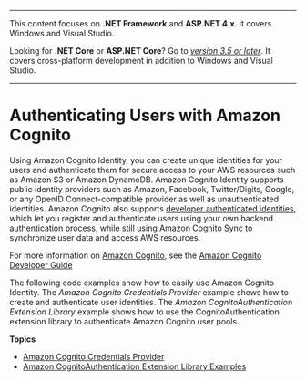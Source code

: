 --------

This content focuses on **\.NET Framework** and **ASP\.NET 4\.x**\. It covers Windows and Visual Studio\.

Looking for **\.NET Core** or **ASP\.NET Core**? Go to *[version 3\.5 or later](https://docs.aws.amazon.com/sdk-for-net/latest/developer-guide/welcome.html)*\. It covers cross\-platform development in addition to Windows and Visual Studio\.

--------

# Authenticating Users with Amazon Cognito<a name="cognito-apis-intro"></a>

Using Amazon Cognito Identity, you can create unique identities for your users and authenticate them for secure access to your AWS resources such as Amazon S3 or Amazon DynamoDB\. Amazon Cognito Identity supports public identity providers such as Amazon, Facebook, Twitter/Digits, Google, or any OpenID Connect\-compatible provider as well as unauthenticated identities\. Amazon Cognito also supports [developer authenticated identities](http://aws.amazon.com/blogs/mobile/amazon-cognito-announcing-developer-authenticated-identities/), which let you register and authenticate users using your own backend authentication process, while still using Amazon Cognito Sync to synchronize user data and access AWS resources\.

For more information on [Amazon Cognito](https://aws.amazon.com/cognito/), see the [Amazon Cognito Developer Guide](https://docs.aws.amazon.com/cognito/latest/developerguide/what-is-amazon-cognito.html) 

The following code examples show how to easily use Amazon Cognito Identity\. The *Amazon Cognito Credentials Provider* example shows how to create and authenticate user identities\. The *Amazon CognitoAuthentication Extension Library* example shows how to use the CognitoAuthentication extension library to authenticate Amazon Cognito user pools\.

**Topics**
+ [Amazon Cognito Credentials Provider](cognito-creds-provider.md)
+ [Amazon CognitoAuthentication Extension Library Examples](cognito-authentication-extension.md)